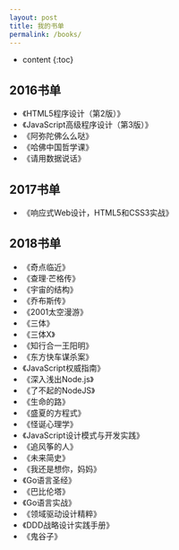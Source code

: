 ```yaml
---
layout: post
title: 我的书单
permalink: /books/
---
```


* content
{:toc}


2016书单
-----------------------------------------------------------------

+ 《HTML5程序设计（第2版）》
+ 《JavaScript高级程序设计（第3版）》
+ 《阿弥陀佛么么哒》
+ 《哈佛中国哲学课》
+ 《请用数据说话》

2017书单
-----------------------------------------------------------------

+ 《响应式Web设计，HTML5和CSS3实战》

2018书单
-----------------------------------------------------------------

+ 《奇点临近》
+ 《查理·芒格传》
+ 《宇宙的结构》
+ 《乔布斯传》
+ 《2001太空漫游》
+ 《三体》
+ 《三体X》
+ 《知行合一王阳明》
+ 《东方快车谋杀案》
+ 《JavaScript权威指南》
+ 《深入浅出Node.js》
+ 《了不起的NodeJS》
+ 《生命的路》
+ 《盛夏的方程式》
+ 《怪诞心理学》
+ 《JavaScript设计模式与开发实践》
+ 《追风筝的人》
+ 《未来简史》
+ 《我还是想你，妈妈》
+ 《Go语言圣经》
+ 《巴比伦塔》
+ 《Go语言实战》
+ 《领域驱动设计精粹》
+ 《DDD战略设计实践手册》
+ 《鬼谷子》